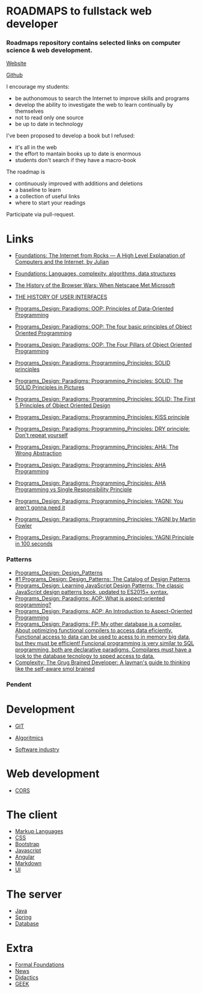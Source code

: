 # ROADMAPS to fullstack web developer

### Roadmaps repository contains selected links on computer science & web development.

[Website](https://rafaelaznar.github.io/roadmaps/content)

[Github](content/index.md)

I encourage my students:
- be authonomous to search the Internet to improve skills and programs
- develop the ability to investigate the web to learn continually by themselves
- not to read only one source
- be up to date in technology

I've been proposed to develop a book but I refused: 
- it's all in the web
- the effort to mantain books up to date is enormous
- students don't search if they have a macro-book

The roadmap is 
- continuously improved with additions and deletions
- a baseline to learn
- a collection of useful links
- where to start your readings

Participate via pull-request.

# Links

* [Foundations: The Internet from Rocks — A High Level Explanation of Computers and the Internet, by Julian ](https://julian.bearblog.dev/the-internet-from-rocks/)
* [Foundations: Languages, complexity, algorithms, data structures](https://github.com/b7leung/MLE-Flashcards/blob/main/1%20Computer%20Science.pdf)
* [The History of the Browser Wars: When Netscape Met Microsoft](https://thehistoryoftheweb.com/browser-wars/)
* [THE HISTORY OF USER INTERFACES](https://history.user-interface.io/)

* [Programs_Design: Paradigms: OOP: Principles of Data-Oriented Programming](https://blog.klipse.tech/dop/2022/06/22/principles-of-dop.html)
* [Programs_Design: Paradigms: OOP: The four basic principles of Object Oriented Programming](https://medium.com/@cancerian0684/what-are-four-basic-principles-of-object-oriented-programming-645af8b43727)
* [Programs_Design: Paradigms: OOP: The Four Pillars of Object Oriented Programming](https://info.keylimeinteractive.com/the-four-pillars-of-object-oriented-programming)
* [Programs_Design: Paradigms: Programming_Principles: SOLID principles](https://en.wikipedia.org/wiki/SOLID)
* [Programs_Design: Paradigms: Programming_Principles: SOLID: The SOLID Principles in Pictures](https://medium.com/backticks-tildes/the-s-o-l-i-d-principles-in-pictures-b34ce2f1e898)
* [Programs_Design: Paradigms: Programming_Principles: SOLID: The First 5 Principles of Object Oriented Design](https://www.digitalocean.com/community/conceptual_articles/s-o-l-i-d-the-first-five-principles-of-object-oriented-design)
* [Programs_Design: Paradigms: Programming_Principles: KISS principle](https://en.wikipedia.org/wiki/KISS_principle)
* [Programs_Design: Paradigms: Programming_Principles: DRY principle: Don't repeat yourself](https://en.wikipedia.org/wiki/Don%27t_repeat_yourself)
* [Programs_Design: Paradigms: Programming_Principles: AHA: The Wrong Abstraction](https://sandimetz.com/blog/2016/1/20/the-wrong-abstraction)
* [Programs_Design: Paradigms: Programming_Principles: AHA Programming](https://kentcdodds.com/blog/aha-programming)
* [Programs_Design: Paradigms: Programming_Principles: AHA Programming vs Single Responsibility Principle](https://dev.to/andreacanton/aha-programming-vs-single-responsibility-principle-4go)
* [Programs_Design: Paradigms: Programming_Principles: YAGNI: You aren't gonna need it](https://en.wikipedia.org/wiki/You_aren%27t_gonna_need_it)
* [Programs_Design: Paradigms: Programming_Principles: YAGNI by Martin Fowler](https://martinfowler.com/bliki/Yagni.html)
* [Programs_Design: Paradigms: Programming_Principles: YAGNI Principle in 100 seconds](https://dev.to/richardwynn/yagni-principle-in-100-seconds-1i6j)
### Patterns
* [Programs_Design: 
Design_Patterns](https://en.wikipedia.org/wiki/Design_Patterns)
* [#1 Programs_Design: Design_Patterns: The Catalog of Design Patterns](https://refactoring.guru/design-patterns/catalog)
* [Programs_Design: Learning JavaScript Design Patterns: The classic JavaScript design patterns book, updated to ES2015+ syntax.](https://www.patterns.dev/posts/classic-design-patterns/)
* [Programs_Design: Paradigms: AOP: What is aspect-oriented programming?](https://stackoverflow.com/questions/242177/what-is-aspect-oriented-programming)
* [Programs_Design: Paradigms: AOP: An Introduction to Aspect-Oriented Programming](https://saigontechnology.com/blog/an-introduction-to-aspect-oriented-programming)
* [Programs_Design: Paradigms: FP: My other database is a compiler. About optimizing functional compilers to access data eficiently. Functional access to data can be used to acess to in memory big data, but they must be efficient! Funcional programming is very similar to SQL programming, both are declarative paradigms. Compilares must have a look to the database tecnology to spped access to data.](https://blog.chiselstrike.com/my-other-database-is-a-compiler-10fd527a4d78)
* [Complexity: The Grug Brained Developer: A layman's guide to thinking like the self-aware smol brained](https://grugbrain.dev/)



### Pendent

# Development
* [GIT](git.md)



* [Algoritmics](algoritmics.md)
* [Software industry](swindustry.md)
# Web development
* [CORS](cors.md)
# The client
* [Markup Languages](markup.md)
* [CSS](css.md)
* [Bootstrap](bootstrap.md)
* [Javascript](javascript.md)
* [Angular](angular.md)
* [Markdown](markdown.md)
* [UI](ui.md)
# The server
* [Java](java.md)
* [Spring](spring.md)
* [Database](database.md)
# Extra
* [Formal Foundations](formal.md)
* [News](news.md)
* [Didactics](didactics.md)
* [GEEK](geek.md)



